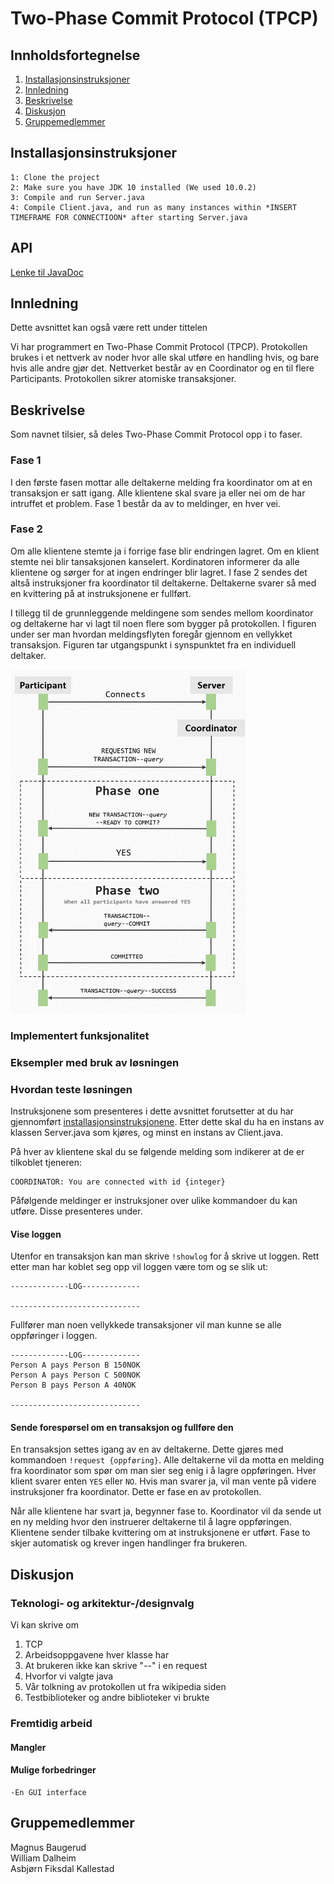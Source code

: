 # Two-Phase Commit Protocol (TPCP)

## Innholdsfortegnelse

1. [Installasjonsinstruksjoner](#instruksjoner)
2. [Innledning](#innledning)
3. [Beskrivelse](#beskrivelse)
4. [Diskusjon](#diskusjon)
5. [Gruppemedlemmer](#gruppemedlemmer)

## Installasjonsinstruksjoner <a name="instruksjoner"></a>

```
1: Clone the project
2: Make sure you have JDK 10 installed (We used 10.0.2)
3: Compile and run Server.java
4: Compile Client.java, and run as many instances within *INSERT TIMEFRAME FOR CONNECTIOON* after starting Server.java
```

## API

[Lenke til JavaDoc](http://williad.pages.stud.idi.ntnu.no/tpcp/overview-summary.html)

## <a name="innledning"></a> Innledning

Dette avsnittet kan også være rett under tittelen

Vi har programmert en Two-Phase Commit Protocol (TPCP). Protokollen brukes i et nettverk av noder hvor alle skal utføre en handling hvis, og bare hvis alle andre gjør det. Nettverket består av en Coordinator og en til flere Participants. Protokollen sikrer atomiske transaksjoner.

## <a name="beskrivelse"></a> Beskrivelse

Som navnet tilsier, så deles Two-Phase Commit Protocol opp i to faser.

### Fase 1

I den første fasen mottar alle deltakerne melding fra koordinator om at en transaksjon er satt igang. Alle klientene skal svare ja eller nei om de har intruffet et problem. Fase 1 består da av to meldinger, en hver vei.

### Fase 2

Om alle klientene stemte ja i forrige fase blir endringen lagret. Om en klient stemte nei blir tansaksjonen kanselert.
Kordinatoren informerer da alle klientene og sørger for at ingen endringer blir lagret. I fase 2 sendes det altså instruksjoner fra koordinator til deltakerne. Deltakerne svarer så med en kvittering på at instruksjonene er fullført.

I tillegg til de grunnleggende meldingene som sendes mellom koordinator og deltakerne har vi lagt til noen flere som bygger på protokollen. I figuren under ser man hvordan meldingsflyten foregår gjennom en vellykket transaksjon. Figuren tar utgangspunkt i synspunktet fra en individuell deltaker.

<img src="documentation/figures/tpcp.png" alt="Figur som viser flyten i en vellykket transaksjon" height="550">

### Implementert funksjonalitet

### Eksempler med bruk av løsningen

### Hvordan teste løsningen

Instruksjonene som presenteres i dette avsnittet forutsetter at du har gjennomført [installasjonsinstruksjonene](#instruksjoner). Etter dette skal du ha en instans av klassen Server.java som kjøres, og minst en instans av Client.java.

På hver av klientene skal du se følgende melding som indikerer at de er tilkoblet tjeneren:

```
COORDINATOR: You are connected with id {integer}
```

Påfølgende meldinger er instruksjoner over ulike kommandoer du kan utføre. Disse presenteres under.

#### Vise loggen

Utenfor en transaksjon kan man skrive `!showlog` for å skrive ut loggen. Rett etter man har koblet seg opp vil loggen være tom og se slik ut:

```
-------------LOG-------------

-----------------------------
```

Fullfører man noen vellykkede transaksjoner vil man kunne se alle oppføringer i loggen.

```
-------------LOG-------------
Person A pays Person B 150NOK
Person A pays Person C 500NOK
Person B pays Person A 40NOK

-----------------------------
```

#### Sende forespørsel om en transaksjon og fullføre den

En transaksjon settes igang av en av deltakerne. Dette gjøres med kommandoen `!request {oppføring}`. Alle deltakerne vil da motta en melding fra koordinator som spør om man sier seg enig i å lagre oppføringen. Hver klient svarer enten `YES` eller `NO`. Hvis man svarer ja, vil man vente på videre instruksjoner fra koordinator. Dette er fase en av protokollen.

Når alle klientene har svart ja, begynner fase to. Koordinator vil da sende ut en ny melding hvor den instruerer deltakerne til å lagre oppføringen. Klientene sender tilbake kvittering om at instruksjonene er utført. Fase to skjer automatisk og krever ingen handlinger fra brukeren.

## <a name="diskusjon"></a> Diskusjon

### Teknologi- og arkitektur-/designvalg

Vi kan skrive om

1. TCP
2. Arbeidsoppgavene hver klasse har
3. At brukeren ikke kan skrive "--" i en request
4. Hvorfor vi valgte java
5. Vår tolkning av protokollen ut fra wikipedia siden
6. Testbiblioteker og andre biblioteker vi brukte

### Fremtidig arbeid

#### Mangler

#### Mulige forbedringer

    -En GUI interface

## <a name="gruppemedlemmer"></a> Gruppemedlemmer

Magnus Baugerud  
 William Dalheim  
 Asbjørn Fiksdal Kallestad
